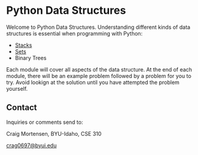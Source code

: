 # Python Data Structures

Welcome to Python Data Structures.  Understanding different kinds of data structures is essential when programming with Python:

- [Stacks](Stacks.md)
- [Sets](Sets.md)
- Binary Trees

Each module will cover all aspects of the data structure.  At the end of each module, there will be an example problem followed by a problem for you to try.  Avoid lookign at the solution until you have attempted the problem yourself.

## Contact

Inquiries or comments send to:

Craig Mortensen, BYU-Idaho, CSE 310

crag0697@byui.edu

